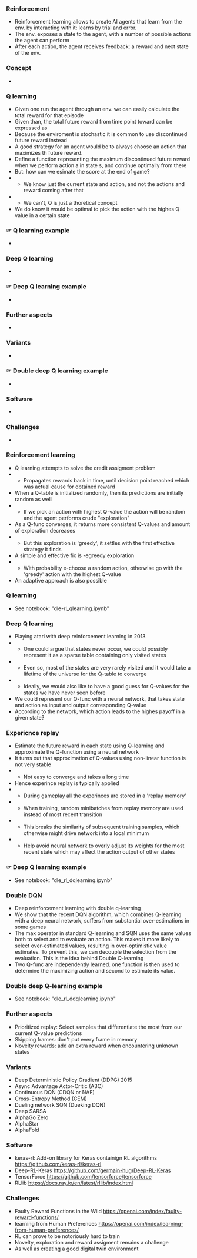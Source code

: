 ### Reinforcement 
- Reinforcement learning allows to create AI agents that learn from the env. by interacting with it: learns by trial and error.
- The env. exposes a state to the agent, with a number of possible actions the agent can perform
- After each action, the agent receives feedback: a reward and next state of the env.

### Concept 
-

### Q learning 
- Given one run the agent through an env. we can easily calculate the total reward for that episode
- Given than, the total future reward from time point toward can be expressed as
- Because the enviroment is stochastic it is common to use discontinued future reward instead
- A good strategy for an agent would be to always choose an action that maximizes th future reward.
- Define a function representing the maximum discontinued future reward when we perform action a in state s, and continue optimally from there
- But: how can we esimate the score at the end of game?
- - We know just the current state and action, and not the actions and reward coming after that
- - We can't, Q is just a thoretical concept
- We do know it would be optimal to pick the action with the highes Q value in a certain state


### ☞ Q learning example 
-

### Deep Q learning 
-

### ☞ Deep Q learning example 
-

### Further aspects 
-

### Variants 
-

### ☞ Double deep Q learning example 
-

### Software 
-

### Challenges 
-

### Reinforcement learning
- Q learning attempts to solve the credit assigment problem
- - Propagates rewards back in time, until decision point reached which was actual cause for obtained reward
- When a Q-table is initialized randomly, then its predictions are initially random as well
- - If we pick an action with highest Q-value the action will be random and the agent performs crude "exploration"
- As a Q-func converges, it returns more consistent Q-values and amount of exploration decreases
- - But this exploration is 'greedy', it settles with the first effective strategy it finds
- A simple and effective fix is -egreedy exploration
- - With probability e-choose a random action, otherwise go with the 'greedy' action with the highest Q-value
- An adaptive approach is also possible 

### Q learning
- See notebook: "dle-rl_qlearning.ipynb"

### Deep Q learning
- Playing atari with deep reinforcement learning in 2013
- - One could argue that states never occur, we could possibly represent it as a sparse table containing only visited states
- - Even so, most of the states are very rarely visited and it would take a lifetime of the universe for the Q-table to converge
- - Ideally, we would also like to have a good guess for Q-values for the states we have never seen before
- We could represent our Q-func with a neural network, that takes state and action as input and output corresponding Q-value
- According to the network, which action leads to the highes payoff in a given state?

### Expericnce replay
- Estimate the future reward in each state using Q-learning and approximate the Q-function using a neural network
- It turns out that approximation of Q-values using non-linear function is not very stable
- - Not easy to converge and takes a long time
- Hence experince replay is typically applied
- - During gameplay all the experinces are stored in a 'replay memory'
- - When training, random minibatches from replay memory are used instead of most recent transition
- - This breaks the similarity of subsequent training samples, which otherwise might drive network into a local minimum
- - Help avoid neural network to overly adjust its weights for the most recent state which may affect the action output of other states

### ☞ Deep Q learning example
- See notebook: "dle_rl_dqlearning.ipynb"

### Double DQN
- Deep reinforcement learning with double q-learning
- We show that the recent DQN algorithm, which combines Q-learning with a deep neural network, suffers from substantial over-estimations in some games
- The max operator in standard Q-learning and SQN uses the same values both to select and to evaluate an action. This makes it more likely to select over-estimated values, resulting in over-optimistic value estimates. To prevent this, we can decouple the selection from the evaluation. This is the idea behind Double Q-learning
- Two Q-func are independently learned. one function is then used to determine the maximizing action and second to estimate its value.

### Double deep Q-learning example
- See notebook: "dle_rl_ddqlearning.ipynb"

### Further aspects
- Prioritized replay: Select samples that differentiate the most from our current Q-value predictions
- Skipping frames: don't put every frame in memory
- Novelty rewards: add an extra reward when encountering unknown states

### Variants
- Deep Deterministic Policy Gradient (DDPG) 2015
- Async Advantage Actor-Critic (A3C)
- Continuous DQN (CDQN or NAF)
- Cross-Entropy Method (CEM)
- Dueling network SQN (Dueking DQN)
- Deep SARSA
- AlphaGo Zero
- AlphaStar
- AlphaFold

### Software
- keras-rl: Add-on library for Keras containign RL algorithms https://github.com/keras-rl/keras-rl
- Deep-RL-Keras https://github.com/germain-hug/Deep-RL-Keras
- TensorForce https://github.com/tensorforce/tensorforce
- RLlib https://docs.ray.io/en/latest/rllib/index.html

### Challenges
- Faulty Reward Functions in the Wild https://openai.com/index/faulty-reward-functions/
- learning from Human Preferences https://openai.com/index/learning-from-human-preferences/
- RL can prove to be notoriously hard to train
- Novelty, exploration and reward assigment remains a challenge
- As well as creating a good digital twin environment
